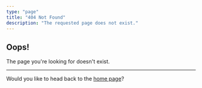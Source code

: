 ```yaml
---
type: "page"
title: "404 Not Found"
description: "The requested page does not exist."
---
```


## Oops!

The page you're looking for doesn't exist.

---

Would you like to head back to the [home page](/)?